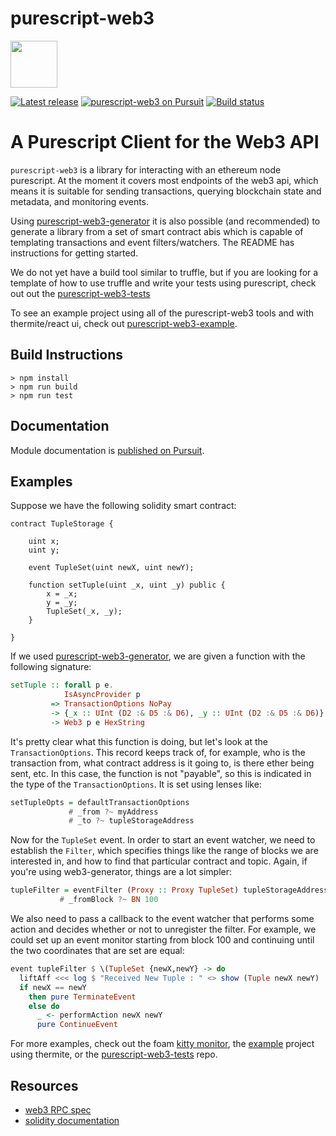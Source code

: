 # purescript-web3
<img src=https://github.com/f-o-a-m/purescript-web3/blob/master/purescript-web3-logo.png width="75">


[![Latest release](http://img.shields.io/github/release/f-o-a-m/purescript-web3.svg?branch=master)](https://github.com/f-o-a-m/purescript-web3/releases)
[![purescript-web3 on Pursuit](https://pursuit.purescript.org/packages/purescript-web3/badge)](https://pursuit.purescript.org/packages/purescript-web3)
[![Build status](https://travis-ci.org/f-o-a-m/purescript-web3.svg?branch=master)](https://travis-ci.org/f-o-a-m/purescript-web3?branch=master)

# A Purescript Client for the Web3 API

`purescript-web3` is a library for interacting with an ethereum node purescript. At the moment it covers most endpoints of the web3 api, which means it is suitable for sending transactions, querying blockchain state and metadata, and monitoring events.

Using [purescript-web3-generator](https://github.com/f-o-a-m/purescript-web3-generator) it is also possible (and recommended) to generate a library from a set of smart contract abis which is capable of templating transactions and event filters/watchers. The README has instructions for getting started.

We do not yet have a build tool similar to truffle, but if you are looking for a template of how to use truffle and write your tests using purescript, check out out the [purescript-web3-tests](https://github.com/f-o-a-m/purescript-web3-tests)

To see an example project using all of the purescript-web3 tools and with thermite/react ui, check out [purescript-web3-example](https://github.com/f-o-a-m/purescript-web3-example).

## Build Instructions
```
> npm install
> npm run build
> npm run test
```

## Documentation

Module documentation is [published on Pursuit](http://pursuit.purescript.org/packages/purescript-web3).

## Examples

Suppose we have the following solidity smart contract:

```solidity
contract TupleStorage {
    
    uint x;
    uint y;
    
    event TupleSet(uint newX, uint newY);
    
    function setTuple(uint _x, uint _y) public {
        x = _x;
        y = _y;
        TupleSet(_x, _y);
    }
    
}
```

If we used [purescript-web3-generator](https://github.com/f-o-a-m/purescript-web3-generator), we are given a function with the following signature:

```purescript
setTuple :: forall p e.
            IsAsyncProvider p
         => TransactionOptions NoPay 
         -> {_x :: UInt (D2 :& D5 :& D6), _y :: UInt (D2 :& D5 :& D6)} 
         -> Web3 p e HexString 
```

It's pretty clear what this function is doing, but let's look at the `TransactionOptions`. This record keeps track of, for example, who is the transaction from, what contract address is it going to, is there ether being sent, etc. In this case, the function is not "payable", so this is indicated in the type of the `TransactionOptions`. It is set using lenses like:

```purescript
setTupleOpts = defaultTransactionOptions
             # _from ?~ myAddress
             # _to ?~ tupleStorageAddress
```
Now for the `TupleSet` event. In order to start an event watcher, we need to establish the `Filter`, which specifies things like the range of blocks we are interested in, and how to find that particular contract and topic. Again, if you're using web3-generator, things are a lot simpler:

```purescript
tupleFilter = eventFilter (Proxy :: Proxy TupleSet) tupleStorageAddress 
           # _fromBlock ?~ BN 100
```

We also need to pass a callback to the event watcher that performs some action and decides whether or not to unregister the filter. For example, we could set up an event monitor starting from block 100 and continuing until the two coordinates that are set are equal:

```purescript
event tupleFilter $ \(TupleSet {newX,newY} -> do
  liftAff <<< log $ "Received New Tuple : " <> show (Tuple newX newY) 
  if newX == newY
    then pure TerminateEvent
    else do
      _ <- performAction newX newY
      pure ContinueEvent
```

For more examples, check out the foam [kitty monitor](https://github.com/f-o-a-m/purescript-kitty-monitor), the [example](https://github.com/f-o-a-m/purescript-web3-example) project using thermite, or the [purescript-web3-tests](https://github.com/f-o-a-m/purescript-web3-tests) repo.

## Resources
 
 - [web3 RPC spec](https://github.com/ethereum/wiki/wiki/JSON-RPC)
 - [solidity documentation](http://solidity.readthedocs.io/en/develop/index.html)
